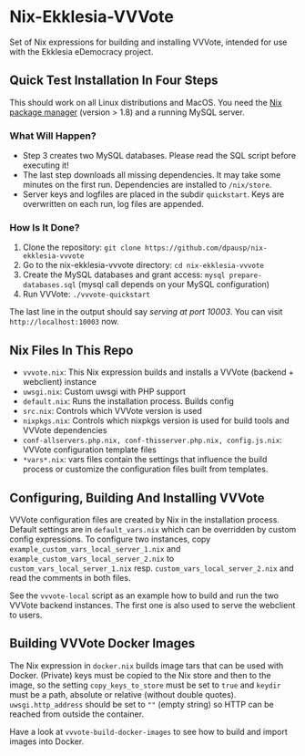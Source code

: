 Nix-Ekklesia-VVVote
===================

Set of Nix expressions for building and installing VVVote, intended for use with the Ekklesia eDemocracy project.


## Quick Test Installation In Four Steps

This should work on all Linux distributions and MacOS. You need the [Nix package manager](https://nixos.org/nix) (version > 1.8) and a running MySQL server.

### What Will Happen?

-   Step 3 creates two MySQL databases. Please read the SQL script before executing it!
-   The last step downloads all missing dependencies. It may take some minutes on the first run. Dependencies are installed to `/nix/store`.
-   Server keys and logfiles are placed in the subdir `quickstart`. Keys are overwritten on each run, log files are appended.

### How Is It Done?

1. Clone the repository: `git clone https://github.com/dpausp/nix-ekklesia-vvvote`
2. Go to the nix-ekklesia-vvvote directory: `cd nix-ekklesia-vvvote`
3. Create the MySQL databases and grant access: `mysql prepare-databases.sql` (mysql call depends on your MySQL configuration)
4. Run VVVote: `./vvvote-quickstart`

The last line in the output should say _serving at port 10003_.
You can visit `http://localhost:10003` now.

## Nix Files In This Repo

-   `vvvote.nix`: This Nix expression builds and installs a VVVote (backend + webclient) instance
-   `uwsgi.nix`: Custom uwsgi with PHP support
-   `default.nix`: Runs the installation process. Builds config
-   `src.nix`: Controls which VVVote version is used
-   `nixpkgs.nix`: Controls which nixpkgs version is used for build tools and VVVote dependencies
-   `conf-allservers.php.nix, conf-thisserver.php.nix, config.js.nix`: VVVote configuration template files
- `*vars*.nix`: vars files contain the settings that influence the build process or customize the configuration files built from templates.


## Configuring, Building And Installing VVVote

VVVote configuration files are created by Nix in the installation process. Default settings are in `default_vars.nix` which can be overridden by custom config expressions.
To configure two instances, copy `example_custom_vars_local_server_1.nix` and `example_custom_vars_local_server_2.nix` to `custom_vars_local_server_1.nix` resp. `custom_vars_local_server_2.nix` and read the comments in both files.

See the `vvvote-local` script as an example how to build and run the two VVVote backend instances. The first one is also used to serve the webclient to users.

## Building VVVote Docker Images

The Nix expression in `docker.nix` builds image tars that can be used with Docker.  (Private) keys must be copied to the Nix store and then to the image, so the setting `copy_keys_to_store` must be set to `true` and `keydir` must be a path, absolute or relative (without double quotes). `uwsgi.http_address` should be set to `""` (empty string) so HTTP can be reached from outside the container.

Have a look at `vvvote-build-docker-images` to see how to build and import images into Docker.
